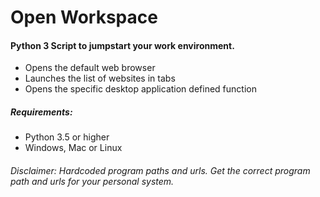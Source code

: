 # Open Workspace

#### Python 3 Script to jumpstart your work environment.
* Opens the default web browser
* Launches the list of websites in tabs
* Opens the specific desktop application defined function

##### Requirements:
* Python 3.5 or higher
* Windows, Mac or Linux

###### Disclaimer: Hardcoded program paths and urls.  Get the correct program path and urls for your personal system.

